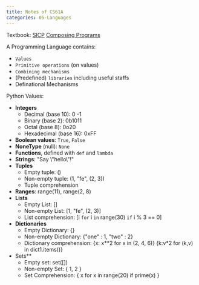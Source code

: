 ```yaml
---
title: Notes of CS61A
categories: 05-Languages
---
```


Textbook: [SICP](https://mitp-content-server.mit.edu/books/content/sectbyfn/books_pres_0/6515/sicp.zip/full-text/book/book-Z-H-4.html) [Composing Programs](https://www.composingprograms.com/)   

A Programming Language contains:
  - `Values`
  - `Primitive operations` (on values)
  - `Combining mechanisms`
  - (Predefined) `libraries` including useful staffs
  - Definational Mechanisms 

Python Values:
  - **Integers**
    - Decimal (base 10): 0 -1
    - Binary (base 2): 0b1011
    - Octal (base 8): 0o20
    - Hexadecimal (base 16): 0xFF
  - **Boolean values**: `True`, `False`
  - **NoneType** (null): `None`
  - **Functions**, defined with `def` and `lambda`
  - **Strings**: "Say \\"hello\\"!"
  - **Tuples**
    - Empty tuple: ()
    - Non-empty tuple: (1, "fe", (2, 3))
    - Tuple comprehension
  - **Ranges**: range(11), range(2, 8)
  - **Lists**
    - Empty List: []
    - Non-empty List: [1, "fe", (2, 3)]
    - List comprehension: [i `for` i `in` range(30) `if` i % 3 == 0]
  - **Dictionaries**
    - Empty Dictionary: {}
    - Non-empty Dictionary: {"one" : 1, "two" : 2}
    - Dictionary comprehension: {x: x**2 for x in (2, 4, 6)} {k:v*2 for (k,v) in dict1.items()}
  - Sets**
    - Empty set: set([])
    - Non-empty Set: { 1, 2 }
    - Set Comprehension: { x for x in range(20) if prime(x) }
